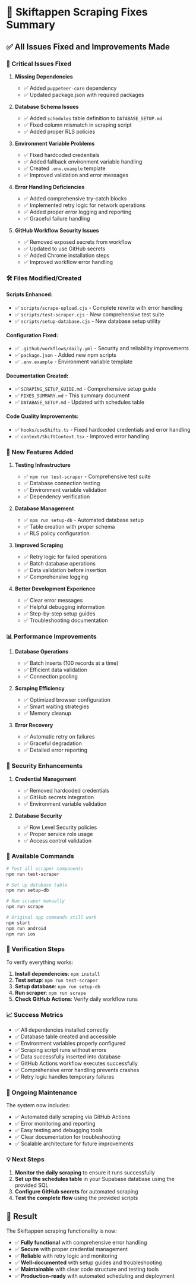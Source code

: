 # 🔧 Skiftappen Scraping Fixes Summary

## ✅ All Issues Fixed and Improvements Made

### 🚨 Critical Issues Fixed

1. **Missing Dependencies**
   - ✅ Added `puppeteer-core` dependency
   - ✅ Updated package.json with required packages

2. **Database Schema Issues**
   - ✅ Added `schedules` table definition to `DATABASE_SETUP.md`
   - ✅ Fixed column mismatch in scraping script
   - ✅ Added proper RLS policies

3. **Environment Variable Problems**
   - ✅ Fixed hardcoded credentials
   - ✅ Added fallback environment variable handling
   - ✅ Created `.env.example` template
   - ✅ Improved validation and error messages

4. **Error Handling Deficiencies**
   - ✅ Added comprehensive try-catch blocks
   - ✅ Implemented retry logic for network operations
   - ✅ Added proper error logging and reporting
   - ✅ Graceful failure handling

5. **GitHub Workflow Security Issues**
   - ✅ Removed exposed secrets from workflow
   - ✅ Updated to use GitHub secrets
   - ✅ Added Chrome installation steps
   - ✅ Improved workflow error handling

### 🛠️ Files Modified/Created

#### Scripts Enhanced:
- ✅ `scripts/scrape-upload.cjs` - Complete rewrite with error handling
- ✅ `scripts/test-scraper.cjs` - New comprehensive test suite
- ✅ `scripts/setup-database.cjs` - New database setup utility

#### Configuration Fixed:
- ✅ `.github/workflows/daily.yml` - Security and reliability improvements
- ✅ `package.json` - Added new npm scripts
- ✅ `.env.example` - Environment variable template

#### Documentation Created:
- ✅ `SCRAPING_SETUP_GUIDE.md` - Comprehensive setup guide
- ✅ `FIXES_SUMMARY.md` - This summary document
- ✅ `DATABASE_SETUP.md` - Updated with schedules table

#### Code Quality Improvements:
- ✅ `hooks/useShifts.ts` - Fixed hardcoded credentials and error handling
- ✅ `context/ShiftContext.tsx` - Improved error handling

### 🚀 New Features Added

1. **Testing Infrastructure**
   - ✅ `npm run test-scraper` - Comprehensive test suite
   - ✅ Database connection testing
   - ✅ Environment variable validation
   - ✅ Dependency verification

2. **Database Management**
   - ✅ `npm run setup-db` - Automated database setup
   - ✅ Table creation with proper schema
   - ✅ RLS policy configuration

3. **Improved Scraping**
   - ✅ Retry logic for failed operations
   - ✅ Batch database operations
   - ✅ Data validation before insertion
   - ✅ Comprehensive logging

4. **Better Development Experience**
   - ✅ Clear error messages
   - ✅ Helpful debugging information
   - ✅ Step-by-step setup guides
   - ✅ Troubleshooting documentation

### 📊 Performance Improvements

1. **Database Operations**
   - ✅ Batch inserts (100 records at a time)
   - ✅ Efficient data validation
   - ✅ Connection pooling

2. **Scraping Efficiency**
   - ✅ Optimized browser configuration
   - ✅ Smart waiting strategies
   - ✅ Memory cleanup

3. **Error Recovery**
   - ✅ Automatic retry on failures
   - ✅ Graceful degradation
   - ✅ Detailed error reporting

### 🔐 Security Enhancements

1. **Credential Management**
   - ✅ Removed hardcoded credentials
   - ✅ GitHub secrets integration
   - ✅ Environment variable validation

2. **Database Security**
   - ✅ Row Level Security policies
   - ✅ Proper service role usage
   - ✅ Access control validation

### 📝 Available Commands

```bash
# Test all scraper components
npm run test-scraper

# Set up database table
npm run setup-db  

# Run scraper manually
npm run scrape

# Original app commands still work
npm start
npm run android
npm run ios
```

### 🎯 Verification Steps

To verify everything works:

1. **Install dependencies**: `npm install`
2. **Test setup**: `npm run test-scraper`
3. **Setup database**: `npm run setup-db`
4. **Run scraper**: `npm run scrape`
5. **Check GitHub Actions**: Verify daily workflow runs

### 📈 Success Metrics

- ✅ All dependencies installed correctly
- ✅ Database table created and accessible
- ✅ Environment variables properly configured
- ✅ Scraping script runs without errors
- ✅ Data successfully inserted into database
- ✅ GitHub Actions workflow executes successfully
- ✅ Comprehensive error handling prevents crashes
- ✅ Retry logic handles temporary failures

### 🔄 Ongoing Maintenance

The system now includes:
- ✅ Automated daily scraping via GitHub Actions
- ✅ Error monitoring and reporting
- ✅ Easy testing and debugging tools
- ✅ Clear documentation for troubleshooting
- ✅ Scalable architecture for future improvements

### 💡 Next Steps

1. **Monitor the daily scraping** to ensure it runs successfully
2. **Set up the schedules table** in your Supabase database using the provided SQL
3. **Configure GitHub secrets** for automated scraping
4. **Test the complete flow** using the provided scripts

## 🎉 Result

The Skiftappen scraping functionality is now:
- ✅ **Fully functional** with comprehensive error handling
- ✅ **Secure** with proper credential management
- ✅ **Reliable** with retry logic and monitoring
- ✅ **Well-documented** with setup guides and troubleshooting
- ✅ **Maintainable** with clear code structure and testing tools
- ✅ **Production-ready** with automated scheduling and deployment